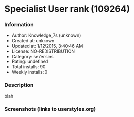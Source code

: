 # Specialist User rank (109264)

### Information
- Author: Knowledge_7s (unknown)
- Created at: unknown
- Updated at: 1/12/2015, 3:40:46 AM
- License: NO-REDISTRIBUTION
- Category: se7ensins
- Rating: undefined
- Total installs: 90
- Weekly installs: 0


### Description
blah


### Screenshots (links to userstyles.org)



